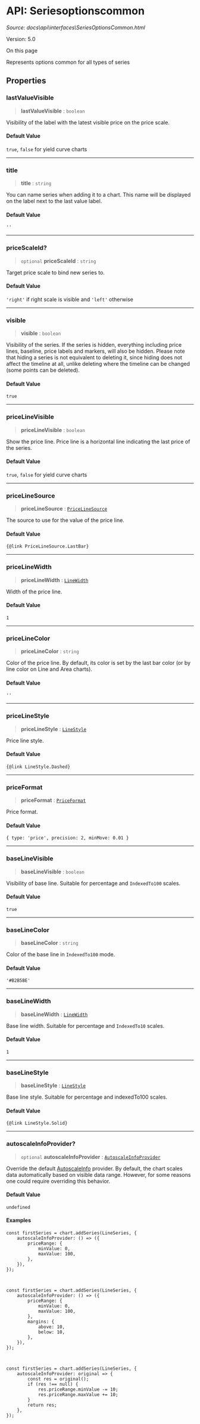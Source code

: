 # API: Seriesoptionscommon

*Source: docs\api\interfaces\SeriesOptionsCommon.html*

Version: 5.0

On this page

Represents options common for all types of series

## Properties[​](SeriesOptionsCommon.html#properties "Direct link to Properties")

### lastValueVisible[​](SeriesOptionsCommon.html#lastvaluevisible "Direct link to lastValueVisible")

> **lastValueVisible** : `boolean`

Visibility of the label with the latest visible price on the price scale.

#### Default Value[​](SeriesOptionsCommon.html#default-value "Direct link to Default Value")

`true`, `false` for yield curve charts

* * *

### title[​](SeriesOptionsCommon.html#title "Direct link to title")

> **title** : `string`

You can name series when adding it to a chart. This name will be displayed on the label next to the last value label.

#### Default Value[​](SeriesOptionsCommon.html#default-value-1 "Direct link to Default Value")

`''`

* * *

### priceScaleId?[​](SeriesOptionsCommon.html#pricescaleid "Direct link to priceScaleId?")

> `optional` **priceScaleId** : `string`

Target price scale to bind new series to.

#### Default Value[​](SeriesOptionsCommon.html#default-value-2 "Direct link to Default Value")

`'right'` if right scale is visible and `'left'` otherwise

* * *

### visible[​](SeriesOptionsCommon.html#visible "Direct link to visible")

> **visible** : `boolean`

Visibility of the series. If the series is hidden, everything including price lines, baseline, price labels and markers, will also be hidden. Please note that hiding a series is not equivalent to deleting it, since hiding does not affect the timeline at all, unlike deleting where the timeline can be changed (some points can be deleted).

#### Default Value[​](SeriesOptionsCommon.html#default-value-3 "Direct link to Default Value")

`true`

* * *

### priceLineVisible[​](SeriesOptionsCommon.html#pricelinevisible "Direct link to priceLineVisible")

> **priceLineVisible** : `boolean`

Show the price line. Price line is a horizontal line indicating the last price of the series.

#### Default Value[​](SeriesOptionsCommon.html#default-value-4 "Direct link to Default Value")

`true`, `false` for yield curve charts

* * *

### priceLineSource[​](SeriesOptionsCommon.html#pricelinesource "Direct link to priceLineSource")

> **priceLineSource** : [`PriceLineSource`](../enumerations/PriceLineSource.md)

The source to use for the value of the price line.

#### Default Value[​](SeriesOptionsCommon.html#default-value-5 "Direct link to Default Value")
    
    
    {@link PriceLineSource.LastBar}  
    

* * *

### priceLineWidth[​](SeriesOptionsCommon.html#pricelinewidth "Direct link to priceLineWidth")

> **priceLineWidth** : [`LineWidth`](../type-aliases/LineWidth.md)

Width of the price line.

#### Default Value[​](SeriesOptionsCommon.html#default-value-6 "Direct link to Default Value")

`1`

* * *

### priceLineColor[​](SeriesOptionsCommon.html#pricelinecolor "Direct link to priceLineColor")

> **priceLineColor** : `string`

Color of the price line. By default, its color is set by the last bar color (or by line color on Line and Area charts).

#### Default Value[​](SeriesOptionsCommon.html#default-value-7 "Direct link to Default Value")

`''`

* * *

### priceLineStyle[​](SeriesOptionsCommon.html#pricelinestyle "Direct link to priceLineStyle")

> **priceLineStyle** : [`LineStyle`](../enumerations/LineStyle.md)

Price line style.

#### Default Value[​](SeriesOptionsCommon.html#default-value-8 "Direct link to Default Value")
    
    
    {@link LineStyle.Dashed}  
    

* * *

### priceFormat[​](SeriesOptionsCommon.html#priceformat "Direct link to priceFormat")

> **priceFormat** : [`PriceFormat`](../type-aliases/PriceFormat.md)

Price format.

#### Default Value[​](SeriesOptionsCommon.html#default-value-9 "Direct link to Default Value")

`{ type: 'price', precision: 2, minMove: 0.01 }`

* * *

### baseLineVisible[​](SeriesOptionsCommon.html#baselinevisible "Direct link to baseLineVisible")

> **baseLineVisible** : `boolean`

Visibility of base line. Suitable for percentage and `IndexedTo100` scales.

#### Default Value[​](SeriesOptionsCommon.html#default-value-10 "Direct link to Default Value")

`true`

* * *

### baseLineColor[​](SeriesOptionsCommon.html#baselinecolor "Direct link to baseLineColor")

> **baseLineColor** : `string`

Color of the base line in `IndexedTo100` mode.

#### Default Value[​](SeriesOptionsCommon.html#default-value-11 "Direct link to Default Value")

`'#B2B5BE'`

* * *

### baseLineWidth[​](SeriesOptionsCommon.html#baselinewidth "Direct link to baseLineWidth")

> **baseLineWidth** : [`LineWidth`](../type-aliases/LineWidth.md)

Base line width. Suitable for percentage and `IndexedTo10` scales.

#### Default Value[​](SeriesOptionsCommon.html#default-value-12 "Direct link to Default Value")

`1`

* * *

### baseLineStyle[​](SeriesOptionsCommon.html#baselinestyle "Direct link to baseLineStyle")

> **baseLineStyle** : [`LineStyle`](../enumerations/LineStyle.md)

Base line style. Suitable for percentage and indexedTo100 scales.

#### Default Value[​](SeriesOptionsCommon.html#default-value-13 "Direct link to Default Value")
    
    
    {@link LineStyle.Solid}  
    

* * *

### autoscaleInfoProvider?[​](SeriesOptionsCommon.html#autoscaleinfoprovider "Direct link to autoscaleInfoProvider?")

> `optional` **autoscaleInfoProvider** : [`AutoscaleInfoProvider`](../type-aliases/AutoscaleInfoProvider.md)

Override the default [AutoscaleInfo](AutoscaleInfo.md) provider. By default, the chart scales data automatically based on visible data range. However, for some reasons one could require overriding this behavior.

#### Default Value[​](SeriesOptionsCommon.html#default-value-14 "Direct link to Default Value")

`undefined`

#### Examples[​](SeriesOptionsCommon.html#examples "Direct link to Examples")
    
    
    const firstSeries = chart.addSeries(LineSeries, {  
        autoscaleInfoProvider: () => ({  
            priceRange: {  
                minValue: 0,  
                maxValue: 100,  
            },  
        }),  
    });  
    
    
    
    const firstSeries = chart.addSeries(LineSeries, {  
        autoscaleInfoProvider: () => ({  
            priceRange: {  
                minValue: 0,  
                maxValue: 100,  
            },  
            margins: {  
                above: 10,  
                below: 10,  
            },  
        }),  
    });  
    
    
    
    const firstSeries = chart.addSeries(LineSeries, {  
        autoscaleInfoProvider: original => {  
            const res = original();  
            if (res !== null) {  
                res.priceRange.minValue -= 10;  
                res.priceRange.maxValue += 10;  
            }  
            return res;  
        },  
    });  
    
